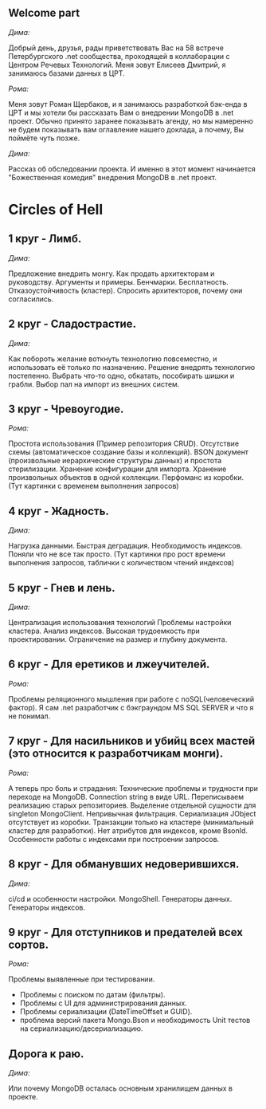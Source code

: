 ﻿## Welcome part

*Дима:*

Добрый день, друзья, рады приветствовать Вас на 58 встрече Петербургского .net сообщества, проходящей в коллаборации с Центром Речевых Технологий. 
Меня зовут Елисеев Дмитрий, я занимаюсь базами данных в ЦРТ. 

*Рома:*

Меня зовут Роман Щербаков, и я занимаюсь разработкой бэк-енда в ЦРТ и мы хотели бы рассказать Вам о внедрении MongoDB в .net проект. 
Обычно принято заранее показывать агенду, но мы намеренно не будем показывать вам оглавление нашего доклада, а почему, Вы поймёте чуть позже.

*Дима:*

Рассказ об обследовании проекта. 
И именно в этот момент начинается "Божественная комедия" внедрения MongoDB в .net проект.

#  Circles of Hell

## 1 круг - Лимб. 

*Дима:*

Предложение внедрить монгу. 
Как продать архитекторам и руководству. 
Аргументы и примеры. 
Бенчмарки.
Бесплатность. 
Отказоустойчивость (кластер).
Спросить архитекторов, почему они согласились.

## 2 круг - Сладострастие.

*Дима:* 

Как побороть желание воткнуть технологию повсеместно, и использовать её только по назначению.
Решение внедрять технологию постепенно. 
Выбрать что-то одно, обкатать, пособирать шишки и грабли.
Выбор пал на импорт из внешних систем.


## 3 круг - Чревоугодие.

*Рома:*

Простота использования (Пример репозитория CRUD).
Отсутствие схемы (автоматическое создание базы и коллекций).
BSON документ (произвольные иерархические структуры данных) и простота стерилизации.
Хранение конфигурации для импорта. 
Хранение произвольных объектов в одной коллекции.
Перфоманс из коробки.
(Тут картинки с временем выполнения запросов)


## 4 круг - Жадность.

*Дима:*

Нагрузка данными. 
Быстрая деградация. 
Необходимость индексов.
Поняли что не все так просто.
(Тут картинки про рост времени выполнения запросов, таблички с количеством чтений индексов)


## 5 круг - Гнев и лень.

*Дима:*

Централизация использования технологий
Проблемы настройки кластера.
Анализ индексов.
Высокая трудоемкость при проектировании.
Ограничение на размер и глубину документа.


## 6 круг - Для еретиков и лжеучителей.

*Рома:*

Проблемы реляционного мышления при работе с noSQL(человеческий фактор).
Я сам .net разработчик с бэкграундом MS SQL SERVER и что я не понимал.

## 7 круг - Для насильников и убийц всех мастей (это относится к разработчикам монги).

*Рома:*

А теперь про боль и страдания:
Технические проблемы и трудности при переходе на MongoDB.
Connection string в виде URL.
Переписываем реализацию старых репозиториев.
Выделение отдельной сущности для singleton MongoClient.
Непривычная фильтрация.
Сериализация JObject отсутствует из коробки.
Транзакции только на кластере (минимальный кластер для разработки).
Нет атрибутов для индексов, кроме BsonId.
Особенности работы с индексами при построении запросов.


## 8 круг - Для обманувших недоверившихся.

*Дима:*

ci/cd и особенности настройки.
MongoShell.
Генераторы данных.
Генераторы индексов.


## 9 круг - Для отступников и предателей всех сортов.

*Рома:*

Проблемы выявленные при тестировании.
- Проблемы с поиском по датам (фильтры).
- Проблемы с UI для администрирования данных.
- Проблемы сериализации (DateTimeOffset и GUID). 
- проблема версий пакета Mongo.Bson и необходимость Unit тестов на сериализацию/десериализацию.

## Дорога к раю.

*Дима:*

Или почему MongoDB осталась основным хранилищем данных в проекте.




















